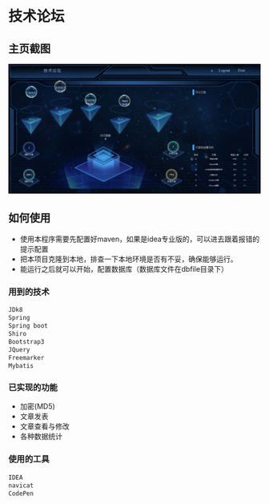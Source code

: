 # 技术论坛

## 主页截图
![](snap_img/img.png)

## 如何使用
* 使用本程序需要先配置好maven，如果是idea专业版的，可以进去跟着报错的提示配置
* 把本项目克隆到本地，排查一下本地环境是否有不妥，确保能够运行。
* 能运行之后就可以开始，配置数据库（数据库文件在dbfile目录下）
    
### 用到的技术	
	JDk8
	Spring
	Spring boot
	Shiro
	Bootstrap3
	JQuery
	Freemarker
	Mybatis
	
### 已实现的功能
* 加密(MD5)
* 文章发表
* 文章查看与修改
* 各种数据统计


### 使用的工具 
    IDEA
    navicat
    CodePen

